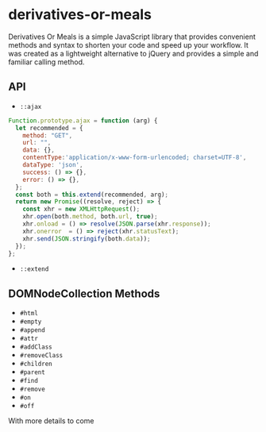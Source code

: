 # derivatives-or-meals

Derivatives Or Meals is a simple JavaScript library that provides convenient methods and syntax to shorten your code and speed up your workflow. It was created as a lightweight alternative to jQuery and provides a simple and familiar calling method.

## API

- `::ajax`

```JavaScript
Function.prototype.ajax = function (arg) {
  let recommended = {
    method: "GET",
    url: "",
    data: {},
    contentType:'application/x-www-form-urlencoded; charset=UTF-8',
    dataType: 'json',
    success: () => {},
    error: () => {},
  };
  const both = this.extend(recommended, arg);
  return new Promise((resolve, reject) => {
    const xhr = new XMLHttpRequest();
    xhr.open(both.method, both.url, true);
    xhr.onload = () => resolve(JSON.parse(xhr.response));
    xhr.onerror  = () => reject(xhr.statusText);
    xhr.send(JSON.stringify(both.data));
  });
};
```

- `::extend`

## DOMNodeCollection Methods

- `#html`
- `#empty`
- `#append`
- `#attr`
- `#addClass`
- `#removeClass`
- `#children`
- `#parent`
- `#find`
- `#remove`
- `#on`
- `#off`

With more details to come
